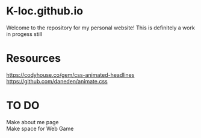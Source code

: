 # K-loc.github.io  
Welcome to the repository for my personal website! This is definitely a work in progess still  

# Resources  
https://codyhouse.co/gem/css-animated-headlines
https://github.com/daneden/animate.css  

# TO DO
Make about me page  
Make space for Web Game  
